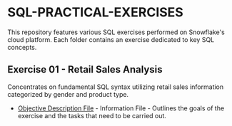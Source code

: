 # SQL-PRACTICAL-EXERCISES

This repository features various SQL exercises performed on Snowflake's cloud platform. Each folder contains an exercise dedicated to key SQL concepts.

## Exercise 01 - Retail Sales Analysis
Concentrates on fundamental SQL syntax utilizing retail sales information categorized by gender and product type.

* [Objective Description File](https://github.com/user-attachments/files/23175505/Practical.1.-.SQL.Fundamentals.Snowflake-Basic.SQL.Syntax.pdf) - Information File - Outlines the goals of the exercise and the tasks that need to be carried out.
